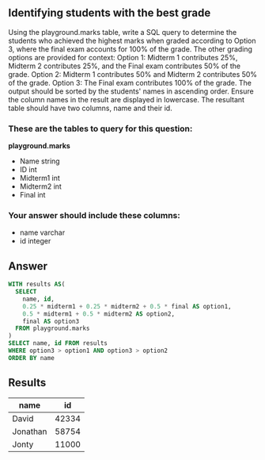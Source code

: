## Identifying students with the best grade
 
Using the playground.marks table, write a SQL query to determine the students who achieved the highest marks when graded according to Option 3, where the final exam accounts for 100% of the grade. The other grading options are provided for context: Option 1: Midterm 1 contributes 25%, Midterm 2 contributes 25%, and the Final exam contributes 50% of the grade. Option 2: Midterm 1 contributes 50% and Midterm 2 contributes 50% of the grade. Option 3: The Final exam contributes 100% of the grade. The output should be sorted by the students' names in ascending order. Ensure the column names in the result are displayed in lowercase. The resultant table should have two columns, name and their id.

### These are the tables to query for this question:
**playground.marks**
- Name string
- ID int
- Midterm1 int
- Midterm2 int
- Final int
### Your answer should include these columns:
- name varchar
- id integer

## Answer
```sql
WITH results AS(
  SELECT
    name, id,
    0.25 * midterm1 + 0.25 * midterm2 + 0.5 * final AS option1,
    0.5 * midterm1 + 0.5 * midterm2 AS option2,
    final AS option3
  FROM playground.marks
)
SELECT name, id FROM results
WHERE option3 > option1 AND option3 > option2
ORDER BY name
```

## Results
| name     | id    |
|----------|-------|
| David    | 42334 |
| Jonathan | 58754 |
| Jonty    | 11000 |
